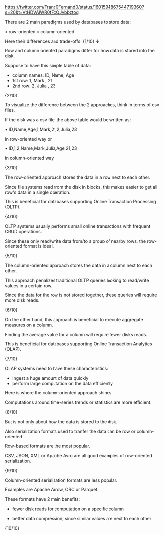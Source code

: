 https://twitter.com/Franc0Fernand0/status/1601594867544719360?s=20&t=VtHDVAlWR0fFxQJvbbztog

There are 2 main paradigms used by databases to store data:

• row-oriented
• column-oriented

Here their differences and trade-offs: {1/10} ↓

Row and column oriented paradigms differ for how data is stored into the disk.

Suppose to have this simple table of data:

- column names: ID, Name, Age
- 1st row:               1,  Mark  , 21
- 2nd row:             2,  Julia   , 23

{2/10}

To visualize the difference between the 2 approaches,  think in terms of csv files.

If the disk was a csv file, the above table would be written as:

• ID,Name,Age,1,Mark,21,2,Julia,23

in row-oriented way or

• ID,1,2,Name,Mark,Julia,Age,21,23

in column-oriented way

{3/10}

The row-oriented approach stores the data in a row next to each other.

Since file systems read from the disk in blocks, this makes easier to get all row's data in a single operation.

This is beneficial for databases supporting Online Transaction Processing (OLTP).

{4/10}

OLTP systems usually performs small online transactions with frequent CRUD operations.

Since these only read/write data from/to a group of nearby rows, the row-oriented format is ideal. 

{5/10}

The column-oriented approach stores the data in a column next to each other.

This approach penalizes traditional OLTP queries looking to read/write values in a certain row.

Since the data for the row is not stored together, these queries will require more disk reads.

{6/10}

On the other hand, this approach is beneficial to execute aggregate measures on a column.

Finding the average value for a column will require fewer disks reads. 

This is beneficial for databases supporting Online Transaction Analytics (OLAP).

{7/10}

OLAP systems need to have these characteristics:

- ingest a huge amount of data quickly 
- perform large computation on the data efficiently

Here is where the column-oriented approach shines.

Computations around time-series trends or statistics are more efficient.

{8/10}

But is not only about how the data is stored to the disk. 

Also serialization formats used to tranfer the data can be row or column-oriented.

Row-based formats are the most popular.

CSV, JSON, XML or Apache Avro are all good examples of row-oriented serialization.

{9/10}

Column-oriented serialization formats are less popular.

Examples are Apache Arrow, ORC or Parquet.

These formats have 2 main benefits:

- fewer disk reads for computation on a specific column

- better data compression, since similar values are next to each other

{10/10}



